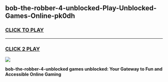 
## bob-the-robber-4-unblocked-Play-Unblocked-Games-Online-pk0dh
<h3>
<a href="https://premium76.site?title=bob-the-robber-4-unblocked&ref=25A">CLICK TO PLAY</a></h3>
<hr>

<h3>
<a href="https://premium76.site?title=bob-the-robber-4-unblocked&ref=25A">CLICK 2 PLAY</a>
  
</h3>

<a href="https://premium76.site?title=bob-the-robber-4-unblocked&ref=25A"><img src="https://clearcache.store/games.png"></a>


**bob-the-robber-4-unblocked games unblocked: Your Gateway to Fun and Accessible Online Gaming**
